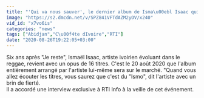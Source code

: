 ```yaml
---
title: "'Qui va nous sauver', le dernier album de Isma\u00ebl Isaac qui appelle \u00e0 l'union des Ivoiriens."
image: "https://s2.dmcdn.net/v/SPZ841VFTdAZM2yOV/x240"
vid_id: "x7vo6is"
categories: "news"
tags: ["Abidjan","C\u00f4te dIvoire","RTI"]
date: "2020-08-26T19:22:05+03:00"
---
```

Six ans après &quot;Je reste&quot;, Ismaël Isaac, artiste ivoirien évoluant dans le reggae, revient avec un opus de 16 titres. C'est le 20 août 2020 que l'album entièrement arrangé par l'artiste lui-même sera sur le marché.  &quot;Quand vous allez écouter les titres, vous saurez que c'est du &quot;Ismo&quot;, dit l'artiste avec un brin de fierté.   <br>Il a accordé une interview exclusive à RTI Info à la veille de cet événement.   <br>
